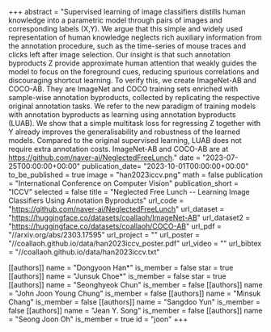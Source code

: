 +++
abstract = "Supervised learning of image classifiers distills human knowledge into a parametric model through pairs of images and corresponding labels (X,Y). We argue that this simple and widely used representation of human knowledge neglects rich auxiliary information from the annotation procedure, such as the time-series of mouse traces and clicks left after image selection. Our insight is that such annotation byproducts Z provide approximate human attention that weakly guides the model to focus on the foreground cues, reducing spurious correlations and discouraging shortcut learning. To verify this, we create ImageNet-AB and COCO-AB. They are ImageNet and COCO training sets enriched with sample-wise annotation byproducts, collected by replicating the respective original annotation tasks. We refer to the new paradigm of training models with annotation byproducts as learning using annotation byproducts (LUAB). We show that a simple multitask loss for regressing Z together with Y already improves the generalisability and robustness of the learned models. Compared to the original supervised learning, LUAB does not require extra annotation costs. ImageNet-AB and COCO-AB are at https://github.com/naver-ai/NeglectedFreeLunch."
date = "2023-07-25T00:00:00+00:00"
publication_date= "2023-10-01T00:00:00+00:00"
to_be_published = true
image = "han2023iccv.png"
math = false
publication = "International Conference on Computer Vision"
publication_short = "ICCV"
selected = false
title = "Neglected Free Lunch -- Learning Image Classifiers Using Annotation Byproducts"
url_code = "https://github.com/naver-ai/NeglectedFreeLunch"
url_dataset = "https://huggingface.co/datasets/coallaoh/ImageNet-AB"
url_dataset2 = "https://huggingface.co/datasets/coallaoh/COCO-AB"
url_pdf = "//arxiv.org/abs/2303.17595"
url_project = ""
url_poster = "//coallaoh.github.io/data/han2023iccv_poster.pdf"
url_video = ""
url_bibtex = "//coallaoh.github.io/data/han2023iccv.txt"


[[authors]]
    name = "Dongyoon Han*"
    is_member = false
    star = true
[[authors]]
    name = "Junsuk Choe*"
    is_member = false
    star = true
[[authors]]
    name = "Seonghyeok Chun"
    is_member = false
[[authors]]
    name = "John Joon Young Chung"
    is_member = false
[[authors]]
    name = "Minsuk Chang"
    is_member = false
[[authors]]
    name = "Sangdoo Yun"
    is_member = false
[[authors]]
    name = "Jean Y. Song"
    is_member = false
[[authors]]
    name = "Seong Joon Oh"
    is_member = true
    id = "joon"
+++
